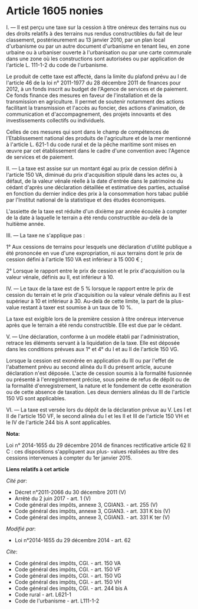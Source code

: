 # Article 1605 nonies

I. ― Il est perçu une taxe sur la cession à titre onéreux des terrains nus ou des droits relatifs à des terrains nus rendus
constructibles du fait de leur classement, postérieurement au 13 janvier 2010, par un plan local d'urbanisme ou par un autre
document d'urbanisme en tenant lieu, en zone urbaine ou à urbaniser ouverte à l'urbanisation ou par une carte communale dans
une zone où les constructions sont autorisées ou par application de l'article L. 111-1-2 du code de l'urbanisme. 

Le produit de cette taxe est affecté, dans la limite du plafond prévu au I de l'article 46 de la loi n° 2011-1977 du 28
décembre 2011 de finances pour 2012, à un fonds inscrit au budget de l'Agence de services et de paiement. Ce fonds finance
des mesures en faveur de l'installation et de la transmission en agriculture. Il permet de soutenir notamment des actions
facilitant la transmission et l'accès au foncier, des actions d'animation, de communication et d'accompagnement, des projets
innovants et des investissements collectifs ou individuels. 

Celles de ces mesures qui sont dans le champ de compétences de l'Etablissement national des produits de l'agriculture et de
la mer mentionné à l'article L. 621-1 du code rural et de la pêche maritime sont mises en œuvre par cet établissement dans le
cadre d'une convention avec l'Agence de services et de paiement. 

II. ― La taxe est assise sur un montant égal au prix de cession défini à l'article 150 VA, diminué du prix d'acquisition
stipulé dans les actes ou, à défaut, de la valeur vénale réelle à la date d'entrée dans le patrimoine du cédant d'après une
déclaration détaillée et estimative des parties, actualisé en fonction du dernier indice des prix à la consommation hors
tabac publié par l'Institut national de la statistique et des études économiques.

L'assiette de la taxe est réduite d'un dixième par année écoulée à compter de la date à laquelle le terrain a été rendu
constructible au-delà de la huitième année. 

III. ― La taxe ne s'applique pas : 

1° Aux cessions de terrains pour lesquels une déclaration d'utilité publique a été prononcée en vue d'une expropriation, ni
aux terrains dont le prix de cession défini à l'article 150 VA est inférieur à 15 000 € ; 

2° Lorsque le rapport entre le prix de cession et le prix d'acquisition ou la valeur vénale, définis au II, est inférieur à
10. 

IV. ― Le taux de la taxe est de 5 % lorsque le rapport entre le prix de cession du terrain et le prix d'acquisition ou la
valeur vénale définis au II est supérieur à 10 et inférieur à 30. Au-delà de cette limite, la part de la plus-value restant à
taxer est soumise à un taux de 10 %. 

La taxe est exigible lors de la première cession à titre onéreux intervenue après que le terrain a été rendu constructible.
Elle est due par le cédant.

V. ― Une déclaration, conforme à un modèle établi par l'administration, retrace les éléments servant à la liquidation de la
taxe. Elle est déposée dans les conditions prévues aux 1° et 4° du I et au II de l'article 150 VG. 

Lorsque la cession est exonérée en application du III ou par l'effet de l'abattement prévu au second alinéa du II du présent
article, aucune déclaration n'est déposée. L'acte de cession soumis à la formalité fusionnée ou présenté à l'enregistrement
précise, sous peine de refus de dépôt ou de la formalité d'enregistrement, la nature et le fondement de cette exonération ou
de cette absence de taxation. Les deux derniers alinéas du III de l'article 150 VG sont applicables. 

VI. ― La taxe est versée lors du dépôt de la déclaration prévue au V. Les I et II de l'article 150 VF, le second alinéa du I
et les II et III de l'article 150 VH et le IV de l'article 244 bis A sont applicables.

**Nota:**

Loi n° 2014-1655 du 29 décembre 2014 de finances rectificative article 62 II C : ces dispositions s'appliquent aux plus-
values réalisées au titre des cessions intervenues à compter du 1er janvier 2015.

**Liens relatifs à cet article**

_Cité par_:

  - Décret n°2011-2066 du 30 décembre 2011 (V)
  - Arrêté du 2 juin 2017 - art. 1 (V)
  - Code général des impôts, annexe 3, CGIAN3. - art. 255 (V)
  - Code général des impôts, annexe 3, CGIAN3. - art. 331 K bis (V)
  - Code général des impôts, annexe 3, CGIAN3. - art. 331 K ter (V)

_Modifié par_:

  - Loi n°2014-1655 du 29 décembre 2014 - art. 62

_Cite_:

  - Code général des impôts, CGI. - art. 150 VA
  - Code général des impôts, CGI. - art. 150 VF
  - Code général des impôts, CGI. - art. 150 VG
  - Code général des impôts, CGI. - art. 150 VH
  - Code général des impôts, CGI. - art. 244 bis A
  - Code rural - art. L621-1
  - Code de l'urbanisme - art. L111-1-2
